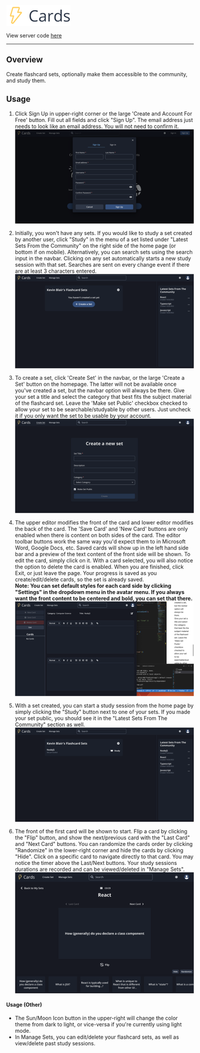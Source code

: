 ![logo](./src/assets/images/logo_lg_light.png)

View server code [here](https://github.com/kblair40/flashcard-server)

---

## Overview

Create flashcard sets, optionally make them accessible to the community, and study them.

## Usage

1. Click Sign Up in upper-right corner or the large 'Create and Account For Free' button.  Fill out all fields and click "Sign Up".  The email address just needs to look like an email address.  You will not need to confirm it.
![signup image](./src/assets/readme/signup.png)

2. Initially, you won't have any sets.  If you would like to study a set created by another user, click "Study" in the menu of a set listed under "Latest Sets From the Community" on the right side of the home page (or bottom if on mobile).  Alternatively, you can search sets using the search input in the navbar.  Clicking on any set automatically starts a new study session with that set.  Searches are sent on every change event if there are at least 3 characters entered.
![default homepage](./src/assets/readme/home_empty.png)

3. To create a set, click 'Create Set' in the navbar, or the large 'Create a Set' button on the homepage.  The latter will not be available once you've created a set, but the navbar option will always be there.
Give your set a title and select the category that best fits the subject material of the flashcard set.  Leave the 'Make set Public' checkbox checked to allow your set to be searchable/studyable by other users.  Just uncheck it if you only want the set to be usable by your account.
![create set form](./src/assets/readme/create_set.png)

4. The upper editor modifies the front of the card and lower editor modifies the back of the card.  The 'Save Card' and 'New Card' buttons are only enabled when there is content on both sides of the card.  The editor toolbar buttons work the same way you'd expect them to in Microsoft Word, Google Docs, etc.
Saved cards will show up in the left hand side bar and a preview of the text content of the front side will be shown.  To edit the card, simply click on it.  With a card selected, you will also notice the option to delete the card is enabled.  When you are finished, click Exit, or just leave the page.  Your progress is saved as you create/edit/delete cards, so the set is already saved.  
**Note: You can set default styles for each card side by clicking "Settings" in the dropdown menu in the avatar menu.  If you always want the front content to be centered and bold, you can set that there.**
![create set form](./src/assets/readme/create_set_inprogress.png)

5. With a set created, you can start a study session from the home page by simply clicking the "Study" button next to one of your sets.  If you made your set public, you should see it in the "Latest Sets From The Community" section as well.
![homepage with set](./src/assets/readme/home_withset.png)

6. The front of the first card will be shown to start.  Flip a card by clicking the "Flip" button, and show the next/previous card with the "Last Card" and "Next Card" buttons.  You can randomize the cards order by clicking "Randomize" in the lower-right corner and hide the cards by clicking "Hide".  Click on a specific card to navigate directly to that card.
You may notice the timer above the Last/Next buttons.  Your study sessions durations are recorded and can be viewed/deleted in "Manage Sets".
![homepage with set](./src/assets/readme/study_session.png)

#### Usage (Other)
 - The Sun/Moon Icon button in the upper-right will change the color theme from dark to light, or vice-versa if you're currently using light mode.
 - In Manage Sets, you can edit/delete your flashcard sets, as well as view/delete past study sessions.

